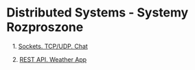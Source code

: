 # Distributed Systems - Systemy Rozproszone

&emsp;1. [Sockets. TCP/UDP. Chat](https://github.com/Phabes/Distributed-Systems/tree/main/Chat)

&emsp;2. [REST API. Weather App](https://github.com/Phabes/Distributed-Systems/tree/main/REST)

